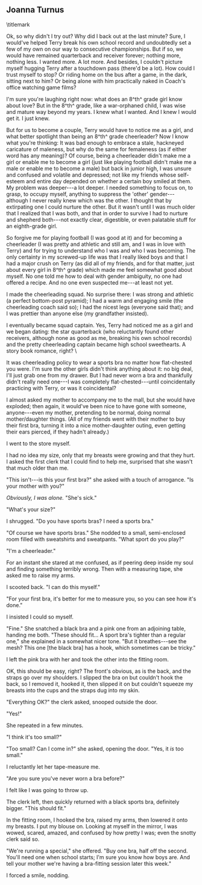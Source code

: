 ## Joanna Turnus
\titlemark

Ok, so why didn't I try out? Why did I back out at the last minute?
Sure, I would've helped Terry break his own school record and
undoubtedly set a few of my own on our way to consecutive championships.
But if so, we would have remained quarterback and receiver forever;
nothing more, nothing less. I wanted more. A lot more. And besides, I
couldn't picture myself hugging Terry after a touchdown pass (there'd be
a lot). How could I trust myself to stop? Or riding home on the bus
after a game, in the dark, sitting next to him? Or being alone with him
practically naked in Coach's office watching game films?

I'm sure you're laughing right now: what does an 8^th^ grade girl know
about love? But in the 8^th^ grade, like a war-orphaned child, I was
wise and mature way beyond my years. I knew what I wanted. And I knew I
would get it. I just knew.

But for us to become a couple, Terry would have to notice me as a girl,
and what better spotlight than being an 8^th^ grade cheerleader? Now I
know what you're thinking: It was bad enough to embrace a stale,
hackneyed caricature of maleness, but why do the same for femaleness (as
if either word has any meaning)? Of course, being a cheerleader didn't
make me a girl or enable me to become a girl (just like playing football
didn't make me a male or enable me to become a male) but back in junior
high, I was unsure and confused and volatile and depressed; not like my
friends whose self-esteem and entire day depended on whether a certain
boy smiled at them. My problem was deeper---a lot deeper. I needed
something to focus on, to grasp, to occupy myself, anything to suppress
the 'other' gender---although I never really knew which was the other. I
thought that by extirpating one I could nurture the other. But it wasn't
until I was much older that I realized that I was both, and that in
order to survive I had to nurture and shepherd both---not exactly clear,
digestible, or even palatable stuff for an eighth-grade girl.

So forgive me for playing football (I was good at it) and for becoming a
cheerleader (I was pretty and athletic and still am, and I was in love
with Terry) and for trying to understand who I was and who I was
becoming. The only certainty in my screwed-up life was that I really
liked boys and that I had a major crush on Terry (as did all of my
friends, and for that matter, just about every girl in 8^th^ grade)
which made me feel somewhat good about myself. No one told me how to
deal with gender ambiguity, no one had offered a recipe. And no one even
suspected me---at least not yet.

I made the cheerleading squad. No surprise there: I was strong and
athletic (a perfect bottom-post pyramid); I had a warm and engaging
smile (the cheerleading coach said so); I had the nicest legs (everyone
said that); and I was prettier than anyone else (my grandfather
insisted).

I eventually became squad captain. Yes, Terry had noticed me as a girl
and we began dating: the star quarterback (who reluctantly found other
receivers, although none as good as me, breaking his own school records)
and the pretty cheerleading captain became high school sweethearts. A
story book romance, right?
\

It was cheerleading policy to wear a sports bra no matter how
flat-chested you were. I'm sure the other girls didn't think anything
about it: no big deal, I'll just grab one from my drawer. But I had
never worn a bra and thankfully didn't really need one---I was
completely flat-chested---until coincidentally practicing with Terry, or
was it coincidental?

I almost asked my mother to accompany me to the mall, but she would have
exploded; then again, it would've been nice to have gone with someone,
anyone---even my mother, pretending to be normal, doing normal
mother/daughter things. (All of my friends went with their mother to buy
their first bra, turning it into a nice mother-daughter outing, even
getting their ears pierced, if they hadn't already.)

I went to the store myself.

I had no idea my size, only that my breasts were growing and that they
hurt. I asked the first clerk that I could find to help me, surprised
that she wasn't that much older than me.

"This isn't---is this your first bra?" she asked with a touch of
arrogance. "Is your mother with you?"

*Obviously, I was alone.* "She's sick."

"What's your size?"

I shrugged. "Do you have sports bras? I need a sports bra."

"Of course we have sports bras." She nodded to a small, semi-enclosed
room filled with sweatshirts and sweatpants. "What sport do you play?"

"I'm a cheerleader."

For an instant she stared at me confused, as if peering deep inside my
soul and finding something terribly wrong. Then with a measuring tape,
she asked me to raise my arms.

I scooted back. "I can do this myself."

"For your first bra, it's better for me to measure you, so you can see
how it's done."

I insisted I could so myself.

"Fine." She snatched a black bra and a pink one from an adjoining table,
handing me both. "These should fit... A sport bra's tighter than a
regular one," she explained in a somewhat nicer tone. "But it
breathes---see the mesh? This one \[the black bra\] has a hook, which
sometimes can be tricky."

I left the pink bra with her and took the other into the fitting
room.

OK, this should be easy, right? The front's obvious, as is the back, and
the straps go over my shoulders. I slipped the bra on but couldn't hook
the back, so I removed it, hooked it, then slipped it on but couldn't
squeeze my breasts into the cups and the straps dug into my skin.

"Everything OK?" the clerk asked, snooped outside the door.

"Yes!"

She repeated in a few minutes.

"I think it's too small?"

"Too small? Can I come in?" she asked, opening the door. "Yes, it *is*
too small."

I reluctantly let her tape-measure me.

"Are you sure you've never worn a bra before?"

I felt like I was going to throw up.

The clerk left, then quickly returned with a black sports bra,
definitely bigger. "This should fit."

In the fitting room, I hooked the bra, raised my arms, then lowered it
onto my breasts. I put my blouse on. Looking at myself in the mirror, I
was wowed, scared, amazed, and confused by how pretty I was; even the
snotty clerk said so.

"We're running a special," she offered. "Buy one bra, half off the
second. You'll need one when school starts; I'm sure you know how boys
are. And tell your mother we're having a bra-fitting session later this
week."

I forced a smile, nodding.

